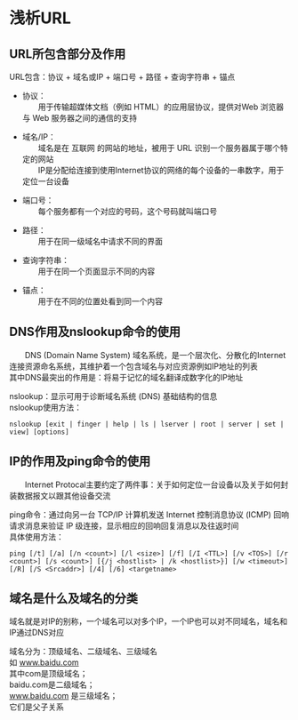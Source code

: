 # 浅析URL
## URL所包含部分及作用
URL包含：协议 + 域名或IP + 端口号 + 路径 + 查询字符串 + 锚点  
* 协议：  
&emsp;&emsp;用于传输超媒体文档（例如 HTML）的应用层协议，提供对Web 浏览器与 Web 服务器之间的通信的支持

* 域名/IP：  
&emsp;&emsp;域名是在 互联网 的网站的地址，被用于 URL 识别一个服务器属于哪个特定的网站  
&emsp;&emsp;IP是分配给连接到使用Internet协议的网络的每个设备的一串数字，用于定位一台设备

* 端口号：  
&emsp;&emsp;每个服务都有一个对应的号码，这个号码就叫端口号

* 路径：  
&emsp;&emsp;用于在同一级域名中请求不同的界面

* 查询字符串：  
&emsp;&emsp;用于在同一个页面显示不同的内容

* 锚点：  
&emsp;&emsp;用于在不同的位置处看到同一个内容

## DNS作用及nslookup命令的使用
&emsp;&emsp;DNS (Domain Name System) 域名系统，是一个层次化、分散化的Internet连接资源命名系统，其维护着一个包含域名与对应资源例如IP地址的列表  
其中DNS最突出的作用是：将易于记忆的域名翻译成数字化的IP地址    

nslookup：显示可用于诊断域名系统 (DNS) 基础结构的信息  
nslookup使用方法：  
```
nslookup [exit | finger | help | ls | lserver | root | server | set | view] [options]
```

## IP的作用及ping命令的使用
&emsp;&emsp;Internet Protocal主要约定了两件事：关于如何定位一台设备以及关于如何封装数据报文以跟其他设备交流

ping命令：通过向另一台 TCP/IP 计算机发送 Internet 控制消息协议 (ICMP) 回响请求消息来验证 IP 级连接，显示相应的回响回复消息以及往返时间  
具体使用方法：  
```
ping [/t] [/a] [/n <count>] [/l <size>] [/f] [/I <TTL>] [/v <TOS>] [/r <count>] [/s <count>] [{/j <hostlist> | /k <hostlist>}] [/w <timeout>] [/R] [/S <Srcaddr>] [/4] [/6] <targetname>
```

## 域名是什么及域名的分类
域名就是对IP的别称，一个域名可以对多个IP，一个IP也可以对不同域名，域名和IP通过DNS对应

域名分为：顶级域名、二级域名、三级域名  
如 www.baidu.com  
其中com是顶级域名；  
baidu.com是二级域名；  
www.baidu.com 是三级域名；  
它们是父子关系
